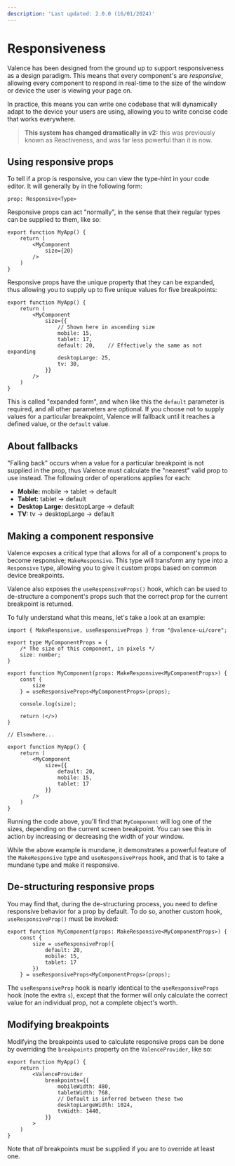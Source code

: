 ```yaml
---
description: 'Last updated: 2.0.0 (16/01/2024)'
---
```


# Responsiveness

Valence has been designed from the ground up to support responsiveness as a design paradigm. This means that every component's are _responsive_, allowing every component to respond in real-time to the size of the window or device the user is viewing your page on.

In practice, this means you can write one codebase that will dynamically adapt to the device your users are using, allowing you to write concise code that works everywhere.

> **This system has changed dramatically in v2:** this was previously known as Reactiveness, and was far less powerful than it is now.

## Using responsive props

To tell if a prop is responsive, you can view the type-hint in your code editor. It will generally by in the following form:

```tsx
prop: Responsive<Type>
```

Responsive props can act "normally", in the sense that their regular types can be supplied to them, like so:

```tsx
export function MyApp() { 
    return ( 
        <MyComponent 
            size={20}
        />
    )
}
```

Responsive props have the unique property that they can be expanded, thus allowing you to supply up to five unique values for five breakpoints:

```tsx
export function MyApp() { 
    return ( 
        <MyComponent
            size={{
                // Shown here in ascending size
                mobile: 15,
                tablet: 17,
                default: 20,    // Effectively the same as not expanding
                desktopLarge: 25,
                tv: 30,
            }}
        />
    )
}
```

This is called "expanded form", and when like this the `default` parameter is required, and all other parameters are optional. If you choose not to supply values for a particular breakpoint, Valence will fallback until it reaches a defined value, or the `default` value.

## About fallbacks

"Falling back" occurs when a value for a particular breakpoint is not supplied in the prop, thus Valence must calculate the "nearest" valid prop to use instead. The following order of operations applies for each:

* **Mobile:** mobile -> tablet -> default
* **Tablet:** tablet -> default
* **Desktop Large:** desktopLarge -> default
* **TV:** tv -> desktopLarge -> default

## Making a component responsive

Valence exposes a critical type that allows for all of a component's props to become responsive; `MakeResponsive`. This type will transform any type into a `Responsive` type, allowing you to give it custom props based on common device breakpoints.

Valence also exposes the `useResponsiveProps()` hook, which can be used to de-structure a component's props such that the correct prop for the current breakpoint is returned.&#x20;

To fully understand what this means, let's take a look at an example:

```tsx
import { MakeResponsive, useResponsiveProps } from "@valence-ui/core";

export type MyComponentProps = {
    /* The size of this component, in pixels */
    size: number;
}  
      
export function MyComponent(props: MakeResponsive<MyComponentProps>) { 
    const { 
        size 
    } = useResponsiveProps<MyComponentProps>(props);
    
    console.log(size);
    
    return (</>)
}

// Elsewhere...

export function MyApp() { 
    return ( 
        <MyComponent
            size={{
                default: 20,
                mobile: 15,
                tablet: 17
            }}
        />
    )
}
```

Running the code above, you'll find that `MyComponent` will log one of the sizes, depending on the current screen breakpoint. You can see this in action by increasing or decreasing the width of your window.&#x20;

While the above example is mundane, it demonstrates a powerful feature of the `MakeResponsive` type and `useResponsiveProps` hook, and that is to take a mundane type and make it responsive.

## De-structuring responsive props

You may find that, during the de-structuring process, you need to define responsive behavior for a prop by default. To do so, another custom hook, `useResponsiveProp()` must be invoked:

```tsx
export function MyComponent(props: MakeResponsive<MyComponentProps>) { 
    const { 
        size = useResponsiveProp({
            default: 20,
            mobile: 15,
            tablet: 17
        })
    } = useResponsiveProps<MyComponentProps>(props);
```

The `useResponsiveProp` hook is nearly identical to the `useResponsiveProps` hook (note the extra `s`), except that the former will only calculate the correct value for an individual prop, not a complete object's worth.

## Modifying breakpoints

Modifying the breakpoints used to calculate responsive props can be done by overriding the `breakpoints` property on the `ValenceProvider`, like so:

```tsx
export function MyApp() { 
    return ( 
        <ValenceProvider
            breakpoints={{
                mobileWidth: 480,
                tabletWidth: 768,
                // Default is inferred between these two
                desktopLargeWidth: 1024,
                tvWidth: 1440,
            }}
        >
    )
}
```

Note that _all_ breakpoints must be supplied if you are to override at least one.
